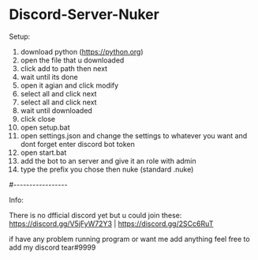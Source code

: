 # Discord-Server-Nuker

Setup:

1. download python (https://python.org)
2. open the file that u downloaded
3. click add to path then next
4. wait until its done
5. open it agian and click modify
6. select all and click next
7. select all and click next
8. wait until downloaded
9. click close
10. open setup.bat
11. open settings.json and change the settings to whatever you want and dont forget enter discord bot token
12. open start.bat
13. add the bot to an server and give it an role with admin
14. type the prefix you chose then nuke (standard .nuke)

#-----------------

Info:

There is no dfficial discord yet but u could join these:  https://discord.gg/V5jFyW72Y3 | https://discord.gg/2SCc6RuT

if have any problem running program or want me add anything feel free to add my discord tear#9999

